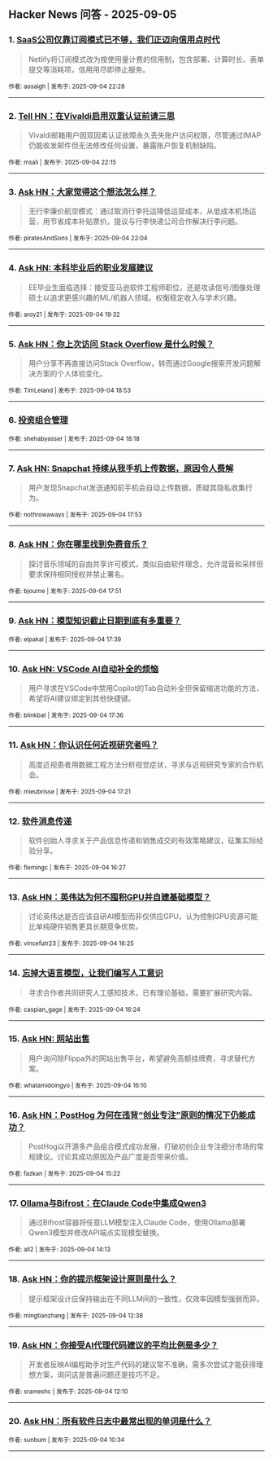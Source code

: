 ## Hacker News 问答 - 2025-09-05


### 1. [SaaS公司仅靠订阅模式已不够，我们正迈向信用点时代](https://news.ycombinator.com/item?id=45132960)
> Netlify将订阅模式改为按使用量计费的信用制，包含部署、计算时长、表单提交等消耗项，信用用尽即停止服务。

<sub>作者: aosaigh | 发布于: 2025-09-04 22:28</sub>

---

### 2. [Tell HN：在Vivaldi启用双重认证前请三思](https://news.ycombinator.com/item?id=45132858)
> Vivaldi邮箱用户因双因素认证故障永久丢失账户访问权限，尽管通过IMAP仍能收发邮件但无法修改任何设置，暴露账户恢复机制缺陷。

<sub>作者: msali | 发布于: 2025-09-04 22:15</sub>

---

### 3. [Ask HN：大家觉得这个想法怎么样？](https://news.ycombinator.com/item?id=45132741)
> 无行李廉价航空模式：通过取消行李托运降低运营成本，从低成本机场运营，用节省成本补贴票价。提议与行李快递公司合作解决行李问题。

<sub>作者: piratesAndSons | 发布于: 2025-09-04 22:04</sub>

---

### 4. [Ask HN: 本科毕业后的职业发展建议](https://news.ycombinator.com/item?id=45131312)
> EE毕业生面临选择：接受亚马逊软件工程师职位，还是攻读信号/图像处理硕士以追求更感兴趣的ML/机器人领域。权衡稳定收入与学术兴趣。

<sub>作者: aroy21 | 发布于: 2025-09-04 19:32</sub>

---

### 5. [Ask HN：你上次访问 Stack Overflow 是什么时候？](https://news.ycombinator.com/item?id=45130884)
> 用户分享不再直接访问Stack Overflow，转而通过Google搜索开发问题解决方案的个人体验变化。

<sub>作者: TimLeland | 发布于: 2025-09-04 18:53</sub>

---

### 6. [投资组合管理](https://news.ycombinator.com/item?id=45130442)

<sub>作者: shehabyasser | 发布于: 2025-09-04 18:18</sub>

---

### 7. [Ask HN: Snapchat 持续从我手机上传数据，原因令人费解](https://news.ycombinator.com/item?id=45130115)
> 用户发现Snapchat发送通知前手机会自动上传数据，质疑其隐私收集行为。

<sub>作者: nothrowaways | 发布于: 2025-09-04 17:53</sub>

---

### 8. [Ask HN：你在哪里找到免费音乐？](https://news.ycombinator.com/item?id=45130090)
> 探讨音乐领域的自由共享许可模式，类似自由软件理念，允许混音和采样但要求保持相同授权并禁止署名。

<sub>作者: bjourne | 发布于: 2025-09-04 17:51</sub>

---

### 9. [Ask HN：模型知识截止日期到底有多重要？](https://news.ycombinator.com/item?id=45129955)

<sub>作者: elpakal | 发布于: 2025-09-04 17:39</sub>

---

### 10. [Ask HN: VSCode AI自动补全的烦恼](https://news.ycombinator.com/item?id=45129924)
> 用户寻求在VSCode中禁用Copilot的Tab自动补全但保留缩进功能的方法，希望将AI建议绑定到其他快捷键。

<sub>作者: blinkbat | 发布于: 2025-09-04 17:36</sub>

---

### 11. [Ask HN：你认识任何近视研究者吗？](https://news.ycombinator.com/item?id=45129736)
> 高度近视患者用数据工程方法分析视觉症状，寻求与近视研究专家的合作机会。

<sub>作者: mieubrisse | 发布于: 2025-09-04 17:21</sub>

---

### 12. [软件消息传递](https://news.ycombinator.com/item?id=45129024)
> 软件创始人寻求关于产品信息传递和销售成交的有效策略建议，征集实际经验分享。

<sub>作者: flemingc | 发布于: 2025-09-04 16:27</sub>

---

### 13. [Ask HN：英伟达为何不囤积GPU并自建基础模型？](https://news.ycombinator.com/item?id=45129012)
> 讨论英伟达是否应该自研AI模型而非仅供应GPU，认为控制GPU资源可能比单纯硬件销售更具长期竞争优势。

<sub>作者: vincefutr23 | 发布于: 2025-09-04 16:25</sub>

---

### 14. [忘掉大语言模型，让我们编写人工意识](https://news.ycombinator.com/item?id=45128998)
> 寻求合作者共同研究人工感知技术，已有理论基础，需要扩展研究内容。

<sub>作者: caspian_gage | 发布于: 2025-09-04 16:24</sub>

---

### 15. [Ask HN: 网站出售](https://news.ycombinator.com/item?id=45128846)
> 用户询问除Flippa外的网站出售平台，希望避免高额挂牌费，寻求替代方案。

<sub>作者: whatamidoingyo | 发布于: 2025-09-04 16:10</sub>

---

### 16. [Ask HN：PostHog 为何在违背“创业专注”原则的情况下仍能成功？](https://news.ycombinator.com/item?id=45128302)
> PostHog以开源多产品组合模式成功发展，打破初创企业专注细分市场的常规建议。讨论其成功原因及产品广度是否带来价值。

<sub>作者: fazkan | 发布于: 2025-09-04 15:22</sub>

---

### 17. [Ollama与Bifrost：在Claude Code中集成Qwen3](https://news.ycombinator.com/item?id=45127509)
> 通过Bifrost容器将任意LLM模型注入Claude Code，使用Ollama部署Qwen3模型并修改API端点实现模型替换。

<sub>作者: all2 | 发布于: 2025-09-04 14:13</sub>

---

### 18. [Ask HN：你的提示框架设计原则是什么？](https://news.ycombinator.com/item?id=45126561)
> 提示框架设计应保持输出在不同LLM间的一致性，仅效率因模型强弱而异。

<sub>作者: mingtianzhang | 发布于: 2025-09-04 12:38</sub>

---

### 19. [Ask HN：你接受AI代理代码建议的平均比例是多少？](https://news.ycombinator.com/item?id=45126352)
> 开发者反映AI编程助手对生产代码的建议常不准确，需多次尝试才能获得理想方案，询问这是普遍问题还是技巧不足。

<sub>作者: srameshc | 发布于: 2025-09-04 12:10</sub>

---

### 20. [Ask HN：所有软件日志中最常出现的单词是什么？](https://news.ycombinator.com/item?id=45125681)

<sub>作者: sunbum | 发布于: 2025-09-04 10:34</sub>

---
